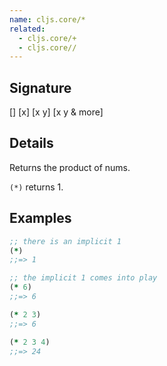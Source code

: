 ```yaml
---
name: cljs.core/*
related:
  - cljs.core/+
  - cljs.core//
---
```


## Signature
[]
[x]
[x y]
[x y & more]


## Details

Returns the product of nums.

`(*)` returns 1.


## Examples

```clj
;; there is an implicit 1
(*)
;;=> 1

;; the implicit 1 comes into play
(* 6)
;;=> 6

(* 2 3)
;;=> 6

(* 2 3 4)
;;=> 24
```